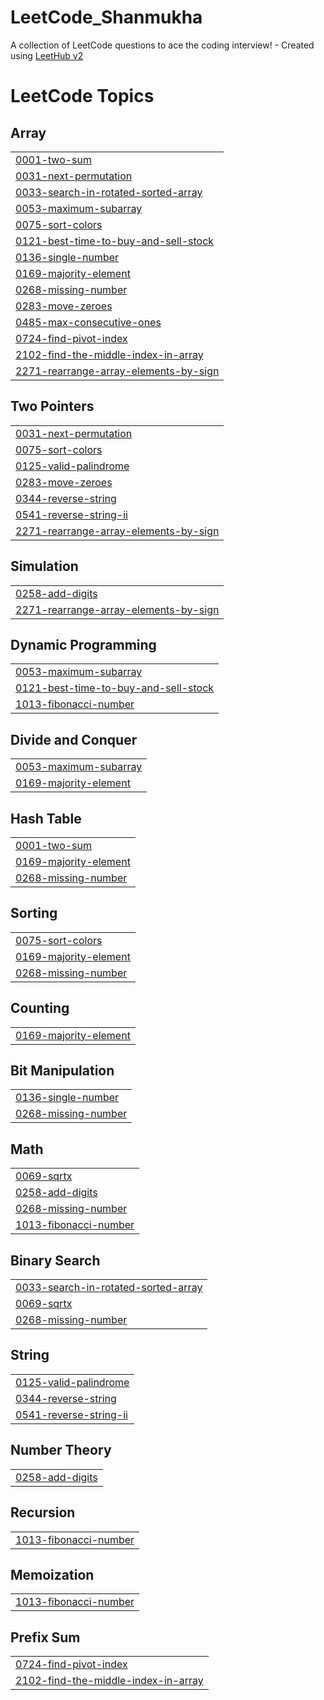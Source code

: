 # LeetCode_Shanmukha
A collection of LeetCode questions to ace the coding interview! - Created using [LeetHub v2](https://github.com/arunbhardwaj/LeetHub-2.0)

<!---LeetCode Topics Start-->
# LeetCode Topics
## Array
|  |
| ------- |
| [0001-two-sum](https://github.com/ShanmukhaSrinivasa/LeetCode_Shanmukha/tree/master/0001-two-sum) |
| [0031-next-permutation](https://github.com/ShanmukhaSrinivasa/LeetCode_Shanmukha/tree/master/0031-next-permutation) |
| [0033-search-in-rotated-sorted-array](https://github.com/ShanmukhaSrinivasa/LeetCode_Shanmukha/tree/master/0033-search-in-rotated-sorted-array) |
| [0053-maximum-subarray](https://github.com/ShanmukhaSrinivasa/LeetCode_Shanmukha/tree/master/0053-maximum-subarray) |
| [0075-sort-colors](https://github.com/ShanmukhaSrinivasa/LeetCode_Shanmukha/tree/master/0075-sort-colors) |
| [0121-best-time-to-buy-and-sell-stock](https://github.com/ShanmukhaSrinivasa/LeetCode_Shanmukha/tree/master/0121-best-time-to-buy-and-sell-stock) |
| [0136-single-number](https://github.com/ShanmukhaSrinivasa/LeetCode_Shanmukha/tree/master/0136-single-number) |
| [0169-majority-element](https://github.com/ShanmukhaSrinivasa/LeetCode_Shanmukha/tree/master/0169-majority-element) |
| [0268-missing-number](https://github.com/ShanmukhaSrinivasa/LeetCode_Shanmukha/tree/master/0268-missing-number) |
| [0283-move-zeroes](https://github.com/ShanmukhaSrinivasa/LeetCode_Shanmukha/tree/master/0283-move-zeroes) |
| [0485-max-consecutive-ones](https://github.com/ShanmukhaSrinivasa/LeetCode_Shanmukha/tree/master/0485-max-consecutive-ones) |
| [0724-find-pivot-index](https://github.com/ShanmukhaSrinivasa/LeetCode_Shanmukha/tree/master/0724-find-pivot-index) |
| [2102-find-the-middle-index-in-array](https://github.com/ShanmukhaSrinivasa/LeetCode_Shanmukha/tree/master/2102-find-the-middle-index-in-array) |
| [2271-rearrange-array-elements-by-sign](https://github.com/ShanmukhaSrinivasa/LeetCode_Shanmukha/tree/master/2271-rearrange-array-elements-by-sign) |
## Two Pointers
|  |
| ------- |
| [0031-next-permutation](https://github.com/ShanmukhaSrinivasa/LeetCode_Shanmukha/tree/master/0031-next-permutation) |
| [0075-sort-colors](https://github.com/ShanmukhaSrinivasa/LeetCode_Shanmukha/tree/master/0075-sort-colors) |
| [0125-valid-palindrome](https://github.com/ShanmukhaSrinivasa/LeetCode_Shanmukha/tree/master/0125-valid-palindrome) |
| [0283-move-zeroes](https://github.com/ShanmukhaSrinivasa/LeetCode_Shanmukha/tree/master/0283-move-zeroes) |
| [0344-reverse-string](https://github.com/ShanmukhaSrinivasa/LeetCode_Shanmukha/tree/master/0344-reverse-string) |
| [0541-reverse-string-ii](https://github.com/ShanmukhaSrinivasa/LeetCode_Shanmukha/tree/master/0541-reverse-string-ii) |
| [2271-rearrange-array-elements-by-sign](https://github.com/ShanmukhaSrinivasa/LeetCode_Shanmukha/tree/master/2271-rearrange-array-elements-by-sign) |
## Simulation
|  |
| ------- |
| [0258-add-digits](https://github.com/ShanmukhaSrinivasa/LeetCode_Shanmukha/tree/master/0258-add-digits) |
| [2271-rearrange-array-elements-by-sign](https://github.com/ShanmukhaSrinivasa/LeetCode_Shanmukha/tree/master/2271-rearrange-array-elements-by-sign) |
## Dynamic Programming
|  |
| ------- |
| [0053-maximum-subarray](https://github.com/ShanmukhaSrinivasa/LeetCode_Shanmukha/tree/master/0053-maximum-subarray) |
| [0121-best-time-to-buy-and-sell-stock](https://github.com/ShanmukhaSrinivasa/LeetCode_Shanmukha/tree/master/0121-best-time-to-buy-and-sell-stock) |
| [1013-fibonacci-number](https://github.com/ShanmukhaSrinivasa/LeetCode_Shanmukha/tree/master/1013-fibonacci-number) |
## Divide and Conquer
|  |
| ------- |
| [0053-maximum-subarray](https://github.com/ShanmukhaSrinivasa/LeetCode_Shanmukha/tree/master/0053-maximum-subarray) |
| [0169-majority-element](https://github.com/ShanmukhaSrinivasa/LeetCode_Shanmukha/tree/master/0169-majority-element) |
## Hash Table
|  |
| ------- |
| [0001-two-sum](https://github.com/ShanmukhaSrinivasa/LeetCode_Shanmukha/tree/master/0001-two-sum) |
| [0169-majority-element](https://github.com/ShanmukhaSrinivasa/LeetCode_Shanmukha/tree/master/0169-majority-element) |
| [0268-missing-number](https://github.com/ShanmukhaSrinivasa/LeetCode_Shanmukha/tree/master/0268-missing-number) |
## Sorting
|  |
| ------- |
| [0075-sort-colors](https://github.com/ShanmukhaSrinivasa/LeetCode_Shanmukha/tree/master/0075-sort-colors) |
| [0169-majority-element](https://github.com/ShanmukhaSrinivasa/LeetCode_Shanmukha/tree/master/0169-majority-element) |
| [0268-missing-number](https://github.com/ShanmukhaSrinivasa/LeetCode_Shanmukha/tree/master/0268-missing-number) |
## Counting
|  |
| ------- |
| [0169-majority-element](https://github.com/ShanmukhaSrinivasa/LeetCode_Shanmukha/tree/master/0169-majority-element) |
## Bit Manipulation
|  |
| ------- |
| [0136-single-number](https://github.com/ShanmukhaSrinivasa/LeetCode_Shanmukha/tree/master/0136-single-number) |
| [0268-missing-number](https://github.com/ShanmukhaSrinivasa/LeetCode_Shanmukha/tree/master/0268-missing-number) |
## Math
|  |
| ------- |
| [0069-sqrtx](https://github.com/ShanmukhaSrinivasa/LeetCode_Shanmukha/tree/master/0069-sqrtx) |
| [0258-add-digits](https://github.com/ShanmukhaSrinivasa/LeetCode_Shanmukha/tree/master/0258-add-digits) |
| [0268-missing-number](https://github.com/ShanmukhaSrinivasa/LeetCode_Shanmukha/tree/master/0268-missing-number) |
| [1013-fibonacci-number](https://github.com/ShanmukhaSrinivasa/LeetCode_Shanmukha/tree/master/1013-fibonacci-number) |
## Binary Search
|  |
| ------- |
| [0033-search-in-rotated-sorted-array](https://github.com/ShanmukhaSrinivasa/LeetCode_Shanmukha/tree/master/0033-search-in-rotated-sorted-array) |
| [0069-sqrtx](https://github.com/ShanmukhaSrinivasa/LeetCode_Shanmukha/tree/master/0069-sqrtx) |
| [0268-missing-number](https://github.com/ShanmukhaSrinivasa/LeetCode_Shanmukha/tree/master/0268-missing-number) |
## String
|  |
| ------- |
| [0125-valid-palindrome](https://github.com/ShanmukhaSrinivasa/LeetCode_Shanmukha/tree/master/0125-valid-palindrome) |
| [0344-reverse-string](https://github.com/ShanmukhaSrinivasa/LeetCode_Shanmukha/tree/master/0344-reverse-string) |
| [0541-reverse-string-ii](https://github.com/ShanmukhaSrinivasa/LeetCode_Shanmukha/tree/master/0541-reverse-string-ii) |
## Number Theory
|  |
| ------- |
| [0258-add-digits](https://github.com/ShanmukhaSrinivasa/LeetCode_Shanmukha/tree/master/0258-add-digits) |
## Recursion
|  |
| ------- |
| [1013-fibonacci-number](https://github.com/ShanmukhaSrinivasa/LeetCode_Shanmukha/tree/master/1013-fibonacci-number) |
## Memoization
|  |
| ------- |
| [1013-fibonacci-number](https://github.com/ShanmukhaSrinivasa/LeetCode_Shanmukha/tree/master/1013-fibonacci-number) |
## Prefix Sum
|  |
| ------- |
| [0724-find-pivot-index](https://github.com/ShanmukhaSrinivasa/LeetCode_Shanmukha/tree/master/0724-find-pivot-index) |
| [2102-find-the-middle-index-in-array](https://github.com/ShanmukhaSrinivasa/LeetCode_Shanmukha/tree/master/2102-find-the-middle-index-in-array) |
<!---LeetCode Topics End-->